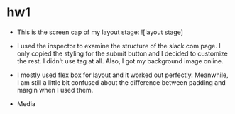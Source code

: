 # hw1

* This is the screen cap of my layout stage:
  ![layout stage]
 

* I used the inspector to examine the structure of the slack.com page. I only copied the styling for the submit button and I decided to customize the rest. I didn't use <span> tag at all. Also, I got my background image online.
* I mostly used flex box for layout and it worked out perfectly. Meanwhile, I am still a little bit confused about the difference between padding and margin when I used them.
* Media 
